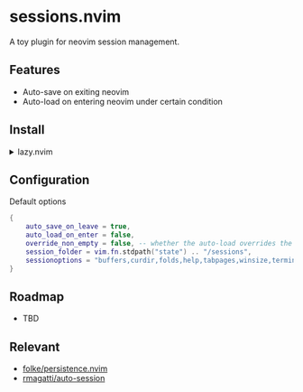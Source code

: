 # sessions.nvim

A toy plugin for neovim session management.

## Features

- Auto-save on exiting neovim
- Auto-load on entering neovim under certain condition

## Install

<details>
    <summary>lazy.nvim</summary>

```lua
{
    "aryonal/sessions.nvim",
    init = function()
        require("sessions").setup({
            auto_save_on_leave = true,
            auto_load_on_enter = false,
        })
    end,
}
```

_\* the `setup()` is only for minimal commands and autocmds setting, no significant harm to startup time._

</details>

## Configuration

Default options

```lua
{
    auto_save_on_leave = true,
    auto_load_on_enter = false,
    override_non_empty = false, -- whether the auto-load overrides the file/dir, e.g. `vim .` or `vim path/to/file`
    session_folder = vim.fn.stdpath("state") .. "/sessions",
    sessionoptions = "buffers,curdir,folds,help,tabpages,winsize,terminal",
}
```

## Roadmap

- TBD

## Relevant

- [folke/persistence.nvim](https://github.com/folke/persistence.nvim)
- [rmagatti/auto-session](https://github.com/rmagatti/auto-session)
